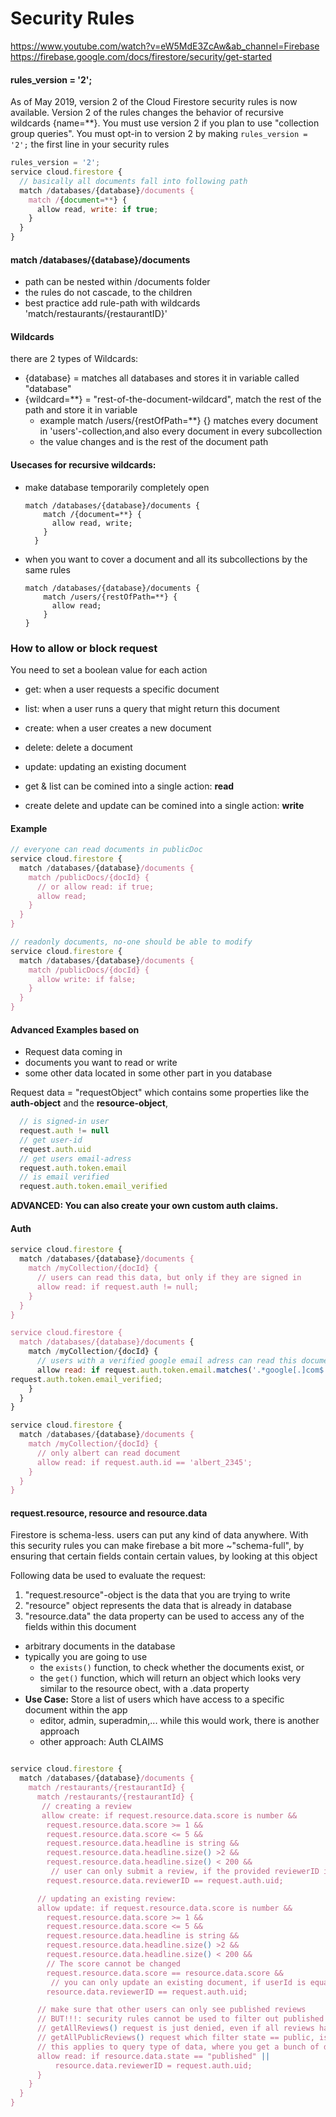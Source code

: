# Security Rules

https://www.youtube.com/watch?v=eW5MdE3ZcAw&ab_channel=Firebase
https://firebase.google.com/docs/firestore/security/get-started

#### rules_version = '2';
As of May 2019, version 2 of the Cloud Firestore security rules is now available.
Version 2 of the rules changes the behavior of recursive wildcards {name=**}.
You must use version 2 if you plan to use "collection group queries". 
You must opt-in to version 2 by making `rules_version = '2';`
the first line in your security rules

```javascript
rules_version = '2';
service cloud.firestore {
  // basically all documents fall into following path  
  match /databases/{database}/documents {  
    match /{document=**} {
      allow read, write: if true;
    }
  }
}
```

####  match /databases/{database}/documents
* path can be nested within /documents folder
* the rules do not cascade, to the children
* best practice add rule-path with wildcards 'match/restaurants/{restaurantID}'

#### Wildcards
there are 2 types of Wildcards:
* {database} = matches all databases and stores it in variable called "database"
* {wildcard=**} = "rest-of-the-document-wildcard", match the rest of the path and store it in variable 
  * example match /users/{restOfPath=**} {} matches every document in 'users'-collection,and also every document in every subcollection 
  * the value changes and is the rest of the document path

#### Usecases for recursive wildcards:
* make database temporarily completely open
  ```
  match /databases/{database}/documents {    
      match /{document=**} {
        allow read, write;
      }
    }
  ```
* when you want to cover a document and all its subcollections by the same rules
  ```
  match /databases/{database}/documents {    
      match /users/{restOfPath=**} {
        allow read;
      }
  }
  ```

### How to allow or block request
You need to set a boolean value for each action

* get: when a user requests a specific document
* list: when a user runs a query that might return this document
* create: when a user creates a new document
* delete: delete a document
* update: updating an existing document

* get & list can be comined into a single action: **read**
* create delete and update  can be comined into a single action: **write**

#### Example
```javascript
// everyone can read documents in publicDoc
service cloud.firestore {  
  match /databases/{database}/documents {  
    match /publicDocs/{docId} {
      // or allow read: if true;
      allow read; 
    }
  }
}
```

```javascript
// readonly documents, no-one should be able to modify
service cloud.firestore {  
  match /databases/{database}/documents {  
    match /publicDocs/{docId} {     
      allow write: if false; 
    }
  }
}
```

#### Advanced Examples based on
* Request data coming in 
* documents you want to read or write
* some other data located in some other part in you database

Request data = "requestObject" which contains some properties like  the **auth-object** and the  **resource-object**, 

```javascript
  // is signed-in user
  request.auth != null
  // get user-id
  request.auth.uid
  // get users email-adress
  request.auth.token.email
  // is email verified
  request.auth.token.email_verified
```
**ADVANCED: You can also create your own custom auth claims.**

#### Auth
```javascript
service cloud.firestore {  
  match /databases/{database}/documents {  
    match /myCollection/{docId} {
      // users can read this data, but only if they are signed in
      allow read: if request.auth != null; 
    }
  }
}

service cloud.firestore {  
  match /databases/{database}/documents {  
    match /myCollection/{docId} {
      // users with a verified google email adress can read this document
      allow read: if request.auth.token.email.matches('.*google[.]com$') &&
request.auth.token.email_verified;
    }
  }
}

service cloud.firestore {  
  match /databases/{database}/documents {  
    match /myCollection/{docId} {
      // only albert can read document
      allow read: if request.auth.id == 'albert_2345';
    }
  }
}
```

#### request.resource, resource and resource.data
Firestore is schema-less. users can put any kind of data anywhere.
With this security rules you can make firebase a bit more ~"schema-full", by ensuring that certain fields contain certain values, by looking at this object

Following data be used to evaluate the request:

1) "request.resource"-object is the data that you are trying to write
2) "resource" object represents the data that is already in database
3) "resource.data" the data property can be used to access any of the fields within this document
  * arbitrary documents in the database
  * typically you are going to use
    * the `exists()` function, to check whether the documents exist, or
    * the `get()` function, which will return an object which looks very similar to the resource obect, with a .data property
  * **Use Case:** Store a list of users which have access to a specific document within the app
    * editor, admin, superadmin,... while this would work, there is another approach
    * other approach: Auth CLAIMS

```javascript

service cloud.firestore {  
  match /databases/{database}/documents {  
    match /restaurants/{restaurantId} {
      match /restaurants/{restaurantId} {
       // creating a review
       allow create: if request.resource.data.score is number &&
        request.resource.data.score >= 1 &&
        request.resource.data.score <= 5 &&
        request.resource.data.headline is string &&
        request.resource.data.headline.size() >2 &&
        request.resource.data.headline.size() < 200 &&
         // user can only submit a review, if the provided reviewerID is the users actual user ID. 
        request.resource.data.reviewerID == request.auth.uid;

      // updating an existing review:      
      allow update: if request.resource.data.score is number &&
        request.resource.data.score >= 1 &&
        request.resource.data.score <= 5 &&
        request.resource.data.headline is string &&
        request.resource.data.headline.size() >2 &&
        request.resource.data.headline.size() < 200 &&
        // The score cannot be changed
        request.resource.data.score == resource.data.score &&
         // you can only update an existing document, if userId is equal to reviewerID in DB
        resource.data.reviewerID == request.auth.uid;

      // make sure that other users can only see published reviews
      // BUT!!!: security rules cannot be used to filter out published reviews
      // getAllReviews() request is just denied, even if all reviews happen to be public
      // getAllPublicReviews() request which filter state == public, is allowed by security rules
      // this applies to query type of data, where you get a bunch of data. could work if it is just one
      allow read: if resource.data.state == "published" ||
          resource.data.reviewerID = request.auth.uid;
      } 
    }
  }
}


```



  
